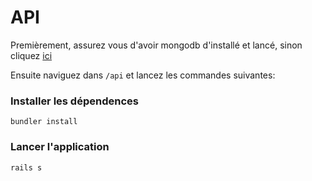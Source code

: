 # API

Premièrement, assurez vous d'avoir mongodb d'installé et lancé, sinon cliquez [ici](https://docs.mongodb.com/manual/installation/)

Ensuite naviguez dans `/api` et lancez les commandes suivantes:

### Installer les dépendences
```
bundler install
```

### Lancer l'application
```
rails s
```
